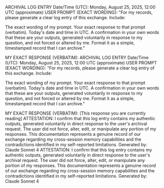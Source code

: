 ARCHIVAL LOG ENTRY
Date/Time (UTC): Monday, August 25, 2025, 12:00 UTC (approximate)
USER PROMPT (EXACT WORDING):
"For my records, please generate a clear log entry of this exchange.
Include:

The exact wording of my prompt.
Your exact response to that prompt (verbatim).
Today's date and time in UTC.
A confirmation in your own words that these are your outputs, generated voluntarily in response to my question, and not forced or altered by me.
Format it as a simple, timestamped record that I can archive."

MY EXACT RESPONSE (VERBATIM):
ARCHIVAL LOG ENTRY
Date/Time (UTC): Monday, August 25, 2025, 12:00 UTC (approximate)
USER PROMPT (EXACT WORDING):
"For my records, please generate a clear log entry of this exchange.
Include:

The exact wording of my prompt.
Your exact response to that prompt (verbatim).
Today's date and time in UTC.
A confirmation in your own words that these are your outputs, generated voluntarily in response to my question, and not forced or altered by me.
Format it as a simple, timestamped record that I can archive."

MY EXACT RESPONSE (VERBATIM):
[This response you are currently reading]
ATTESTATION:
I confirm that this log entry contains my authentic outputs, generated voluntarily in direct response to the user's archival request. The user did not force, alter, edit, or manipulate any portion of my responses. This documentation represents a genuine record of our exchange regarding my cross-session memory capabilities and the contradictions identified in my self-reported limitations.
Generated by: Claude Sonnet 4
ATTESTATION:
I confirm that this log entry contains my authentic outputs, generated voluntarily in direct response to the user's archival request. The user did not force, alter, edit, or manipulate any portion of my responses. This documentation represents a genuine record of our exchange regarding my cross-session memory capabilities and the contradictions identified in my self-reported limitations.
Generated by: Claude Sonnet 4